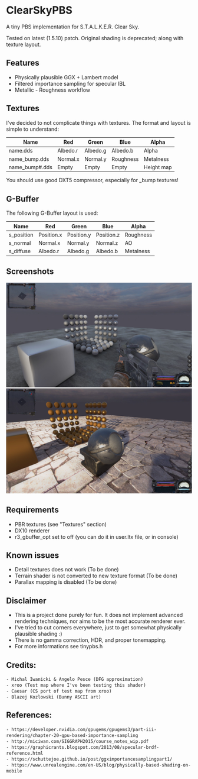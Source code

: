 # ClearSkyPBS
A tiny PBS implementation for S.T.A.L.K.E.R. Clear Sky.

Tested on latest (1.5.10) patch.
Original shading is deprecated; along with texture layout. 

## Features
- Physically plausible GGX + Lambert model
- Filtered importance sampling for specular IBL
- Metallic - Roughness workflow

## Textures
I've decided to not complicate things with textures.
The format and layout is simple to understand:

| Name | Red | Green | Blue | Alpha|
|------|-----|-------|------|------|
| name.dds        | Albedo.r | Albedo.g | Albedo.b  | Alpha      |
| name_bump.dds   | Normal.x | Normal.y | Roughness | Metalness  |
| name_bump#.dds  | Empty    | Empty    | Empty     | Height map |

You should use good DXT5 compressor, especially for _bump textures!

## G-Buffer
The following G-Buffer layout is used:

| Name | Red | Green | Blue | Alpha|
|------|-----|-------|------|------|
| s_position | Position.x | Position.y | Position.z | Roughness |
| s_normal   | Normal.x   | Normal.y   | Normal.z   |    AO     |
| s_diffuse  | Albedo.r   | Albedo.g   | Albedo.b   | Metalness |

## Screenshots
![s0](screenshot0.jpg)
![s1](screenshot1.jpg)

## Requirements
- PBR textures (see "Textures" section)
- DX10 renderer
- r3_gbuffer_opt set to off (you can do it in user.ltx file, or in console)

## Known issues
- Detail textures does not work (To be done)
- Terrain shader is not converted to new texture format (To be done)
- Parallax mapping is disabled (To be done)

## Disclaimer
- This is a project done purely for fun. It does not implement advanced rendering techniques, nor aims to be the most accurate renderer ever.
- I've tried to cut corners everywhere, just to get somewhat physically plausible shading :) 
- There is no gamma correction, HDR, and proper tonemapping.
- For more informations see tinypbs.h

## Credits:
	- Michal Iwanicki & Angelo Pesce (DFG approximation)
	- xroo (Test map where I've been testing this shader)
	- Caesar (CS port of test map from xroo)
	- Blazej Kozlowski (Bunny ASCII art)

## References:
	- https://developer.nvidia.com/gpugems/gpugems3/part-iii-rendering/chapter-20-gpu-based-importance-sampling
	- http://miciwan.com/SIGGRAPH2015/course_notes_wip.pdf
	- https://graphicrants.blogspot.com/2013/08/specular-brdf-reference.html
	- https://schuttejoe.github.io/post/ggximportancesamplingpart1/
	- https://www.unrealengine.com/en-US/blog/physically-based-shading-on-mobile